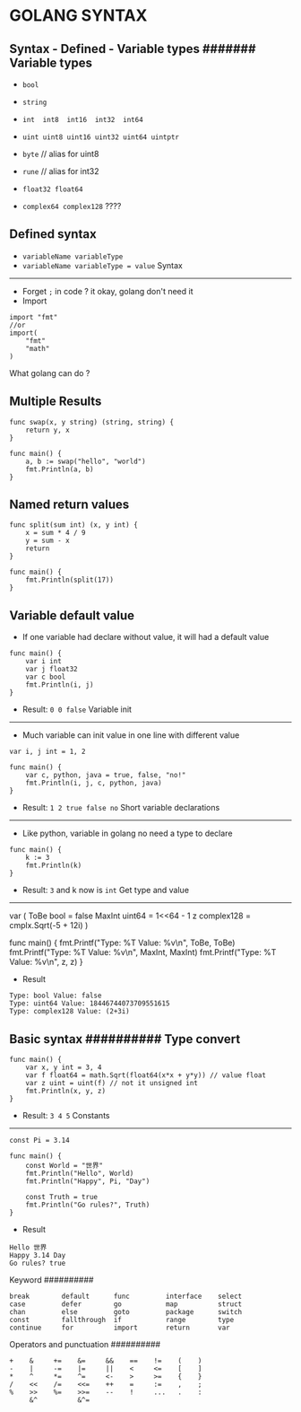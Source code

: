 GOLANG SYNTAX
==================
Syntax - Defined - Variable types
#######
Variable types
------
- `bool`

- `string`

- `int  int8  int16  int32  int64`
- `uint uint8 uint16 uint32 uint64 uintptr`

- `byte` // alias for uint8

- `rune` // alias for int32

- `float32 float64`

- `complex64 complex128` ????

Defined syntax
------
- `variableName variableType`
- `variableName variableType = value`
Syntax
------
- Forget `;` in code ? it okay, golang don't need it
- Import
```
import "fmt"
//or
import(
    "fmt"
    "math"
)
```

What golang can do ?
#####
Multiple Results
---------
```
func swap(x, y string) (string, string) {
	return y, x
}

func main() {
	a, b := swap("hello", "world")
	fmt.Println(a, b)
}
```
Named return values
----------
```
func split(sum int) (x, y int) {
	x = sum * 4 / 9
	y = sum - x
	return
}

func main() {
	fmt.Println(split(17))
}
```
Variable default value
------
- If one variable had declare without value, it will had a default value 
```
func main() {
	var i int
	var j float32
	var c bool
	fmt.Println(i, j)
}
```
- Result: `0 0 false`
Variable init
-------
- Much variable can init value in one line with different value
```
var i, j int = 1, 2

func main() {
	var c, python, java = true, false, "no!"
	fmt.Println(i, j, c, python, java)
}
```
- Result: `1 2 true false no`
Short variable declarations
--------
- Like python, variable in golang no need a type to declare
```
func main() {
	k := 3
	fmt.Println(k)
}
```
- Result: `3` and k now is `int`
Get type and value
-------
var (
	ToBe   bool       = false
	MaxInt uint64     = 1<<64 - 1
	z      complex128 = cmplx.Sqrt(-5 + 12i)
)

func main() {
	fmt.Printf("Type: %T Value: %v\n", ToBe, ToBe)
	fmt.Printf("Type: %T Value: %v\n", MaxInt, MaxInt)
	fmt.Printf("Type: %T Value: %v\n", z, z)
}
- Result
```
Type: bool Value: false
Type: uint64 Value: 18446744073709551615
Type: complex128 Value: (2+3i)
```

Basic syntax
##########
Type convert
-----
```
func main() {
	var x, y int = 3, 4
	var f float64 = math.Sqrt(float64(x*x + y*y)) // value float
	var z uint = uint(f) // not it unsigned int
	fmt.Println(x, y, z)
}
```
- Result: `3 4 5`
Constants
------
```
const Pi = 3.14

func main() {
	const World = "世界"
	fmt.Println("Hello", World)
	fmt.Println("Happy", Pi, "Day")

	const Truth = true
	fmt.Println("Go rules?", Truth)
}
```
- Result
```
Hello 世界
Happy 3.14 Day
Go rules? true
```

Keyword
##########
```
break        default      func         interface    select
case         defer        go           map          struct
chan         else         goto         package      switch
const        fallthrough  if           range        type
continue     for          import       return       var
```

Operators and punctuation
##########
```
+    &     +=    &=     &&    ==    !=    (    )
-    |     -=    |=     ||    <     <=    [    ]
*    ^     *=    ^=     <-    >     >=    {    }
/    <<    /=    <<=    ++    =     :=    ,    ;
%    >>    %=    >>=    --    !     ...   .    :
     &^          &^=
```